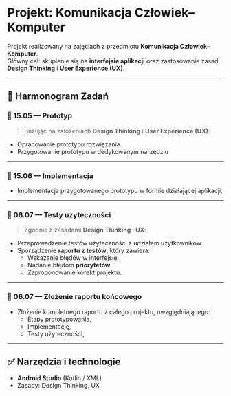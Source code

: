 # Projekt: Komunikacja Człowiek–Komputer

Projekt realizowany na zajęciach z przedmiotu **Komunikacja Człowiek–Komputer**.  
Główny cel: skupienie się na **interfejsie aplikacji** oraz zastosowanie zasad **Design Thinking** i **User Experience (UX)**.

---

## 📅 Harmonogram Zadań

### 🔹 15.05 — Prototyp
> Bazując na założeniach **Design Thinking** i **User Experience (UX)**:

- Opracowanie prototypu rozwiązania.
- Przygotowanie prototypu w dedykowanym narzędziu

---

### 🔹 15.06 — Implementacja
- Implementacja przygotowanego prototypu w formie działającej aplikacji.

---

### 🔹 06.07 — Testy użyteczności
> Zgodnie z zasadami **Design Thinking** i **UX**:

- Przeprowadzenie testów użyteczności z udziałem użytkowników.
- Sporządzenie **raportu z testów**, który zawiera:
  - Wskazanie błędów w interfejsie.
  - Nadanie błędom **priorytetów**.
  - Zaproponowanie korekt projektu.

---

### 🔹 06.07 — Złożenie raportu końcowego
- Złożenie kompletnego raportu z całego projektu, uwzględniającego:
  - Etapy prototypowania,
  - Implementację,
  - Testy użyteczności,

---

## ✅ Narzędzia i technologie
- **Android Studio** (Kotlin / XML)
- Zasady: Design Thinking, UX
